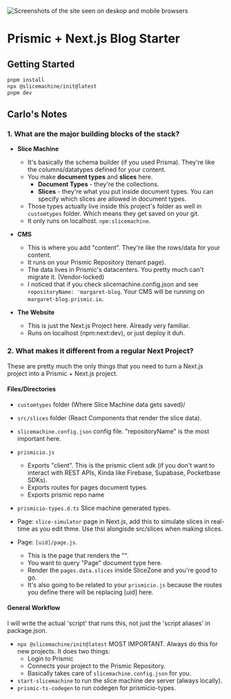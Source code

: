 <img src="https://user-images.githubusercontent.com/8601064/163122284-5b80a81e-a4fd-482e-9bd5-99b22f61175f.png" alt="Screenshots of the site seen on deskop and mobile browsers" />

# Prismic + Next.js Blog Starter

## Getting Started

```sh
pnpm install
npx @slicemachine/init@latest
pnpm dev
```

## Carlo's Notes

### 1. What are the major building blocks of the stack?

- **Slice Machine**

  - It's basically the schema builder (if you used Prisma). They're like the
    columns/datatypes defined for your content.
  - You make **document types** and **slices** here.
    - **Document Types** - they're the collections.
    - **Slices** - they're what you put inside document types. You can specify
      which slices are allowed in document types.
  - Those types actually live inside this project's folder as well in `customtypes` folder.
    Which means they get saved on your git.
  - It only runs on localhost. `npm:slicemachine`.

- **CMS**

  - This is where you add "content". They're like the rows/data for your content.
  - It runs on your Prismic Repository (tenant page).
  - The data lives in Prismic's datacenters. You pretty much can't migrate it. (Vendor-locked)
  - I noticed that if you check slicemachine.config.json and see
    `repositoryName: 'margaret-blog`. Your CMS will be running on `margaret-blog.prismic.io`.

- **The Website**
  - This is just the Next.js Project here. Already very familiar.
  - Runs on localhost (npm:next:dev), or just deploy it duh.

### 2. What makes it different from a regular Next Project?

These are pretty much the only things that you need to turn a Next.js project
into a Prismic + Next.js project.

#### Files/Directories

- `customtypes` folder (Where Slice Machine data gets saved)/
- `src/slices` folder (React Components that render the slice data).
- `slicemachine.config.json` config file. "repositoryName" is the most important here.
- `prismicio.js`

  - Exports "client". This is the prismic client sdk (if you don't want to interact
    with REST APIs, Kinda like Firebase, Supabase, Pocketbase SDKs).
  - Exports routes for pages document types.
  - Exports prismic repo name

- `prismicio-types.d.ts` Slice machine generated types.
- Page: `slice-simulator` page in Next.js, add this to simulate slices
  in real-time as you edit thme. Use thsi alongisde src/slices when making slices.
- Page: `[uid]/page.js`.
  - This is the page that renders the "<SliceZone>".
  - You want to query "Page" document type here.
  - Render the `pages.data.slices` inside SliceZone and you're good to go.
  - It's also going to be related to your `prismicio.js` because the routes
    you define there will be replacing [uid] here.

#### General Workflow

I will write the actual 'script' that runs this, not just the 'script aliases'
in package.json.

- `npx @slicemachine/init@latest` MOST IMPORTANT. Always do this for new
  projects. It does two things:
  - Login to Prismic
  - Connects your project to the Prismic Repository.
  - Basically takes care of `slicemachine.config.json` for you.
- `start-slicemachine` to run the slice machine dev server (always locally).
- `prismic-ts-codegen` to run codegen for prismicio-types.

<!-- # Prismic + Next.js Blog Starter

This sample blog is an excellent starting point to explore [Next.js][nextjs] and [Prismic][prismic]. Get it up and running in minutes. Modify and adapt it to your liking; it's all yours!

- **Demo**: [Open live demo][live-demo]
- **Learn more about Prismic and Next.js**: [Prismic Next.js Documentation][prismic-docs]

&nbsp;

<img src="https://user-images.githubusercontent.com/8601064/163122284-5b80a81e-a4fd-482e-9bd5-99b22f61175f.png" alt="Screenshots of the site seen on deskop and mobile browsers" />

&nbsp;

## 🚀 Quick Start

To start a new project using this starter, run the following commands in your terminal:

```sh
npx degit prismicio-community/nextjs-starter-prismic-blog your-project-name
cd your-project-name
npx @slicemachine/init@latest
```

The commands will do the following:

1. Start a new Next.js project using this starter.
2. Ask you to log in to Prismic or [create an account][prismic-sign-up].
3. Create a new Prismic content repository with sample content.

When you're ready to start your project, run the following command:

```sh
npm run dev
```

## Documentation

To learn how to work with your new project, [**see this starter's docs**][starter-docs].

To learn more about working with Prismic, [**see the Prismic docs**][prismic-docs].

## License

```
Copyright 2013-2023 Prismic <contact@prismic.io> (https://prismic.io)

Licensed under the Apache License, Version 2.0 (the "License");
you may not use this file except in compliance with the License.
You may obtain a copy of the License at

    http://www.apache.org/licenses/LICENSE-2.0

Unless required by applicable law or agreed to in writing, software
distributed under the License is distributed on an "AS IS" BASIS,
WITHOUT WARRANTIES OR CONDITIONS OF ANY KIND, either express or implied.
See the License for the specific language governing permissions and
limitations under the License.
```

-->

[prismic]: https://prismic.io/
[prismic-docs]: https://prismic.io/docs/technologies/nextjs
[prismic-sign-up]: https://prismic.io/dashboard/signup
[starter-docs]: ./docs/README.md
[nextjs]: https://nextjs.org/
[live-demo]: https://nextjs-starter-prismic-blog.vercel.app/
